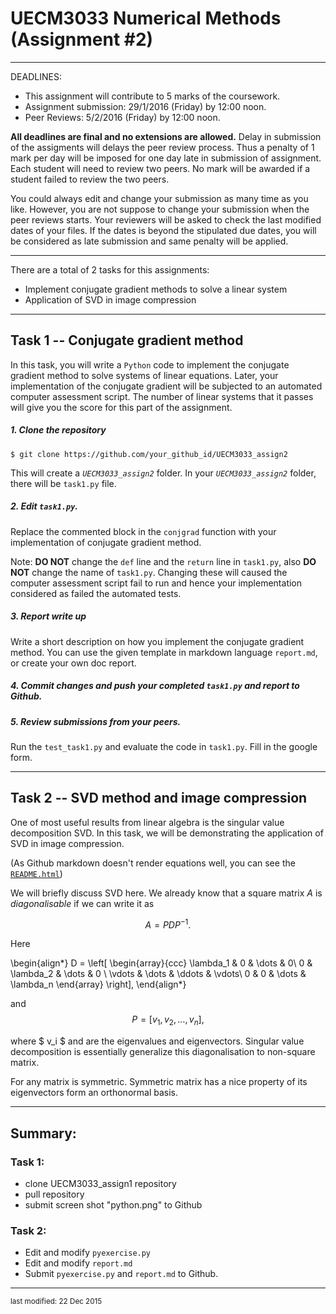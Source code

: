 UECM3033 Numerical Methods (Assignment #2)
========================================================
--------------------------------------------------------

DEADLINES:

 - This assignment will contribute to 5 marks of the coursework.
 - Assignment submission: 29/1/2016 (Friday) by 12:00 noon.
 - Peer Reviews: 5/2/2016 (Friday) by 12:00 noon.

**All deadlines are final and no extensions are allowed.** Delay in submission of the assigments will delays the peer review process. Thus a penalty of 1 mark per day will be imposed for one day late in submission of assignment. Each student will need to review two peers. No mark will be awarded if a student failed to review the two peers.

You could always edit and change your submission as many time as you like. However, you are not suppose to change your submission when the peer reviews starts. Your reviewers will be asked to check the last modified dates of your files. If the dates is beyond the stipulated due dates, you will be considered as late submission and same penalty will be applied.

---------------------------------------------------------
There are a total of 2 tasks for this assignments:

- Implement conjugate gradient methods to solve a linear system
- Application of SVD in image compression

---------------------------------------------------------

## Task 1 -- Conjugate gradient method

In this task, you will write a `Python` code to implement the conjugate gradient method to solve systems of linear equations. Later, your implementation of the conjugate gradient will be subjected to an automated computer assessment script. The number of linear systems that it passes will give you the score for this part of the assignment.


##### 1. Clone the repository
```
$ git clone https://github.com/your_github_id/UECM3033_assign2
```
This will create a *```UECM3033_assign2```* folder. In your *`UECM3033_assign2`* folder, there will be `task1.py` file.

##### 2. Edit `task1.py`.
Replace the commented block in the `conjgrad` function with your implementation of conjugate gradient method. 

Note: **DO NOT** change the `def` line and the `return` line in `task1.py`, also **DO NOT** change the name of `task1.py`. Changing these will caused the computer assessment script fail to run and hence your implementation considered as failed the automated tests.

##### 3. Report write up
Write a short description on how you implement the conjugate gradient method. You can use the given template in markdown language `report.md`, or create your own doc report.

##### 4. Commit changes and push your completed `task1.py` and report to Github.

##### 5. Review submissions from your peers.
Run the `test_task1.py` and evaluate the code in `task1.py`. Fill in the google form. 

------------------------------------------------------------

## Task 2 -- SVD method and image compression

One of most useful results from linear algebra is the singular value decomposition SVD. In this task, we will be demonstrating the application of SVD in image compression.

(As Github markdown doesn't render equations well, you can see the [`README.html`](README.html))

We will briefly discuss SVD here. We already know that a square matrix *A* is *diagonalisable* if we can write it as 

$${A} = {PDP}^{-1}.$$

Here 

\begin{align*}
D =  \left[ \begin{array}{ccc}
    \lambda_1 & 0 & \dots & 0\\
    0 & \lambda_2 &  \dots & 0 \\
    \vdots & \dots & \ddots & \vdots\\
    0 & 0 & \dots & \lambda_n
    \end{array} \right],
\end{align*}

and $$P = [v_1, v_2, \dots, v_n],$$

where $ v_i $  and  are the eigenvalues and eigenvectors. Singular value decomposition is essentially generalize this diagonalisation to non-square matrix.


For any matrix is symmetric. Symmetric matrix has a nice property of its eigenvectors form an orthonormal basis.

------------------------------------------------------------

## Summary:

### Task 1:
* clone UECM3033_assign1 repository
* pull repository
* submit screen shot "python.png" to Github

### Task 2:
* Edit and modify ```pyexercise.py```
* Edit and modify ```report.md```
* Submit ```pyexercise.py``` and ```report.md``` to Github.

-----------------------------------

<sup>last modified: 22 Dec 2015</sup>
